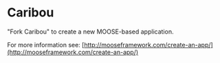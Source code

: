 Caribou
=====

"Fork Caribou" to create a new MOOSE-based application.

For more information see: [http://mooseframework.com/create-an-app/](http://mooseframework.com/create-an-app/)
